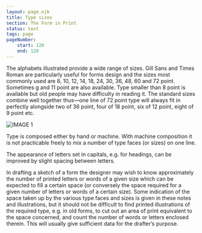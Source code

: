 ```yaml
---
layout: page.njk
title: Type sizes
section: The Form in Print
status: text
tags: page
pageNumber:
    start: 120
    end: 120
---
```


The alphabets illustrated provide a wide range of sizes. Gill Sans and Times Roman
are particularly useful for forms design and the sizes most commonly used are 8, 10,
12, 14, 18, 24, 30, 36, 48, 60 and 72 point. Sometimes g and 11 point are also available.
Type smaller than 8 point is available but old people may have difficulty in reading it.
The standard sizes combine well together thus—one line of 72 point type will always
fit in perfectly alongside two of 36 point, four of 18 point, six of 12 point, eight of
9 point etc.

![IMAGE 1](https://www.fillmurray.com/g/500/501)

Type is composed either by hand or machine. With machine composition it is not
practicable freely to mix a number of type faces (or sizes) on one line.

The appearance of letters set in capitals, e.g. for headings, can be improved by
slight spacing between letters.

In drafting a sketch of a form the designer may wish to know approximately the
number of printed letters or words of a given size which can be expected to fill a
certain space (or conversely the space required for a given number of letters or words
of a certain size). Some indication of the space taken up by the various type faces and
sizes is given in these notes and illustrations, but it should not be difficult to find
printed illustrations of the required type, e.g. in old forms, to cut out an area of print
equivalent to the space concerned, and count the number of words or letters enclosed
therein. This will usually give sufficient data for the drafter’s purpose.
